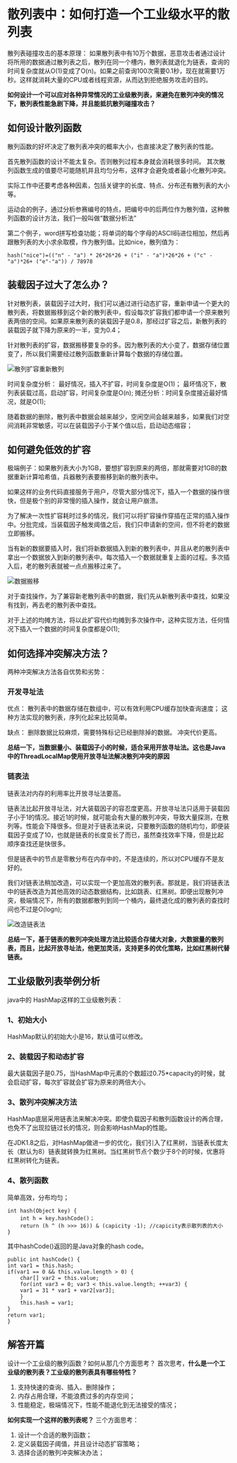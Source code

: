 # 散列表中：如何打造一个工业级水平的散列表

散列表碰撞攻击的基本原理：
如果散列表中有10万个数据，恶意攻击者通过设计将所用的数据通过散列表之后，散列在同一个槽内，散列表就退化为链表，查询的时间复杂度就从O(1)变成了O(n)。如果之前查询100次需要0.1秒，现在就需要1万秒。这样就消耗大量的CPU或者线程资源，从而达到拒绝服务攻击的目的。

**如何设计一个可以应对各种异常情况的工业级散列表，来避免在散列冲突的情况下，散列表性能急剧下降，并且能抵抗散列碰撞攻击？**

## 如何设计散列函数
散列函数的好坏决定了散列表冲突的概率大小，也直接决定了散列表的性能。

首先散列函数的设计不能太复杂。否则散列过程本身就会消耗很多时间。
其次散列函数生成的值要尽可能随机并且均匀分布，这样才会避免或者最小化散列冲突。

实际工作中还要考虑各种因素，包括关键字的长度、特点、分布还有散列表的大小等。

运动会的例子，通过分析参赛编号的特点，把编号中的后两位作为散列值，这种散列函数的设计方法，我们一般叫做“数据分析法”

第二个例子，word拼写检查功能；将单词的每个字母的ASCII码进位相加，然后再跟散列表的大小求余取模，作为散列值。比如nice，散列值为：

    hash("nice")=(("n" - "a") * 26*26*26 + ("i" - "a")*26*26 + ("c" - "a")*26+ ("e"-"a")) / 78978

## 装载因子过大了怎么办？

针对散列表，装载因子过大时，我们可以通过进行动态扩容，重新申请一个更大的散列表，将数据搬移到这个新的散列表中，假设每次扩容我们都申请一个原来散列表两倍的空间。如果原来散列表的装载因子是0.8，那经过扩容之后，新散列表的装载因子就下降为原来的一半，变为0.4；

针对散列表的扩容，数据搬移要复杂的多。因为散列表的大小变了，数据存储位置变了，所以我们需要经过散列函数重新计算每个数据的存储位置。

![散列扩容重新散列](img/散列扩容重新散列.jpg)

时间复杂度分析：
最好情况，插入不扩容，时间复杂度是O(1)；
最坏情况下，散列表装载过高，启动扩容，时间复杂度是O(n);
摊还分析：时间复杂度接近最好情况，就是O(1);

随着数据的删除，散列表中数据会越来越少，空闲空间会越来越多，如果我们对空间消耗非常敏感，可以在装载因子小于某个值以后，启动动态缩容；

## 如何避免低效的扩容
极端例子：如果散列表大小为1GB，要想扩容到原来的两倍，那就需要对1GB的数据重新计算哈希值，兵器散列表要搬移到新的散列表中。

如果这样的业务代码直接服务于用户，尽管大部分情况下，插入一个数据的操作很快，但是极个别的非常慢的插入操作，就会让用户崩溃。

为了解决一次性扩容耗时过多的情况，我们可以将扩容操作穿插在正常的插入操作中。分批完成，当装载因子触发阈值之后，我们只申请新的空间，但不将老的数据立即搬移。

当有新的数据要插入时，我们将新数据插入到新的散列表中，并且从老的散列表中拿出一个数据放入到新的散列表中。每次插入一个数据就重复上面的过程。多次插入后，老的散列表就被一点点搬移过来了。

![数据搬移](img/数据搬移.jpg)

对于查找操作，为了兼容新老散列表中的数据，我们先从新散列表中查找，如果没有找到，再去老的散列表中查找。

对于上述的均摊方法，将以此扩容代价均摊到多次操作中，这种实现方法，任何情况下插入一个数据的时间复杂度都是O(1);

## 如何选择冲突解决方法？

两种冲突解决方法各自优势和劣势：

### 开发寻址法
优点：
散列表中的数据存储在数组中，可以有效利用CPU缓存加快查询速度；
这种方法实现的散列表，序列化起来比较简单。

缺点：
删除数据比较麻烦，需要特殊标记已经删除掉的数据。
冲突代价更高。

**总结一下，当数据量小、装载因子小的时候，适合采用开放寻址法。这也是Java中的ThreadLocalMap使用开放寻址法解决散列冲突的原因**

### 链表法
链表法对内存的利用率比开放寻址法要高。

链表法比起开放寻址法，对大装载因子的容忍度更高。开放寻址法只适用于装载因子小于1的情况。接近1的时候，就可能会有大量的散列冲突，导致大量探测，在散列等。性能会下降很多。但是对于链表法来说，只要散列函数的随机均匀，即便装载因子变成了10，也就是链表的长度变长了而已，虽然查找效率下降，但是比起顺序查找还是快很多。

但是链表中的节点是零散分布在内存中的，不是连续的，所以对CPU缓存不是友好的。

我们对链表法稍加改造，可以实现一个更加高效的散列表。那就是，我们将链表法中的链表改造为其他高效的动态数据结构，比如跳表、红黑树。即便出现散列冲突，极端情况下，所有的数据都散列到同一个桶内，最终退化成的散列表的查找时间也不过是O(logn);

![改造链表法](img/改造链表法.jpg)

**总结一下，基于链表的散列冲突处理方法比较适合存储大对象，大数据量的散列表，而且，比起开放寻址法，他更加灵活，支持更多的优化策略，比如红黑树代替链表。**

## 工业级散列表举例分析

java中的
HashMap这样的工业级散列表：
### 1、初始大小
HashMap默认的初始大小是16，默认值可以修改。

### 2、装载因子和动态扩容
最大装载因子是0.75，当HashMap中元素的个数超过0.75*capacity的时候，就会启动扩容，每次扩容就会扩容为原来的两倍大小。

### 3、散列冲突解决方法
HashMap底层采用链表法来解决冲突。即使负载因子和散列函数设计的再合理，也免不了出现拉链过长的情况，则会影响HashMap的性能。

在JDK1.8之后，对HashMap做进一步的优化，我们引入了红黑树，当链表长度太长（默认为8）链表就转换为红黑树。当红黑树节点个数少于8个的时候，优惠将红黑树转化为链表。

### 4、散列函数
简单高效，分布均匀；

    int hash(Object key) {
        int h = key.hashCode()；
        return (h ^ (h >>> 16)) & (capicity -1); //capicity表示散列表的大小
    }
其中hashCode()返回的是Java对象的hash code。

    public int hashCode() {
    int var1 = this.hash;
    if(var1 == 0 && this.value.length > 0) {
        char[] var2 = this.value;
        for(int var3 = 0; var3 < this.value.length; ++var3) {
        var1 = 31 * var1 + var2[var3];
        }
        this.hash = var1;
    }
    return var1;
    }

## 解答开篇
设计一个工业级的散列函数？如何从那几个方面思考？
首次思考，**什么是一个工业级的散列表？工业级的散列表具有哪些特性？**

1. 支持快速的查询、插入、删除操作；
2. 内存占用合理，不能浪费过多的内存空间；
3. 性能稳定，极端情况下，性能不能退化到无法接受的情况；

**如何实现一个这样的散列表呢？** 三个方面思考：

1. 设计一个合适的散列函数；
2. 定义装载因子阈值，并且设计动态扩容策略；
3. 选择合适的散列冲突解决办法；
